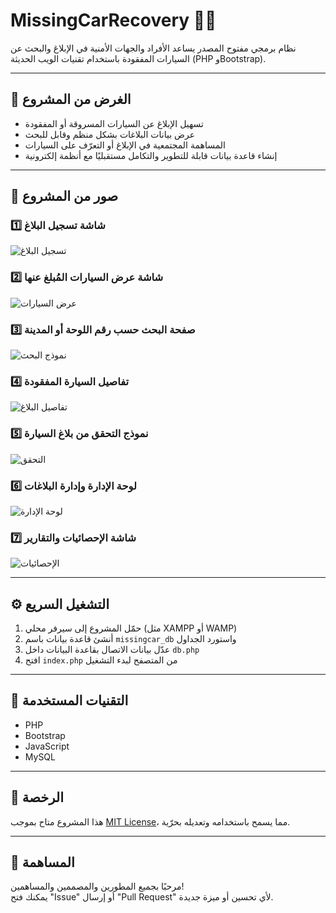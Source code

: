 # MissingCarRecovery 🚗🔎

نظام برمجي مفتوح المصدر يساعد الأفراد والجهات الأمنية في الإبلاغ والبحث عن السيارات المفقودة باستخدام تقنيات الويب الحديثة (PHP وBootstrap).

---

## 🎯 الغرض من المشروع

- تسهيل الإبلاغ عن السيارات المسروقة أو المفقودة
- عرض بيانات البلاغات بشكل منظم وقابل للبحث
- المساهمة المجتمعية في الإبلاغ أو التعرّف على السيارات
- إنشاء قاعدة بيانات قابلة للتطوير والتكامل مستقبليًا مع أنظمة إلكترونية

---

## 📸 صور من المشروع

### 1️⃣ شاشة تسجيل البلاغ
![تسجيل البلاغ](screenshots/1.png)

### 2️⃣ شاشة عرض السيارات المُبلغ عنها
![عرض السيارات](screenshots/2.png)

### 3️⃣ صفحة البحث حسب رقم اللوحة أو المدينة
![نموذج البحث](screenshots/3.png)

### 4️⃣ تفاصيل السيارة المفقودة
![تفاصيل البلاغ](screenshots/4.png)

### 5️⃣ نموذج التحقق من بلاغ السيارة
![التحقق](screenshots/5.png)

### 6️⃣ لوحة الإدارة وإدارة البلاغات
![لوحة الإدارة](screenshots/6.png)

### 7️⃣ شاشة الإحصائيات والتقارير
![الإحصائيات](screenshots/7.png)

---

## ⚙️ التشغيل السريع

1. حمّل المشروع إلى سيرفر محلي (مثل XAMPP أو WAMP)
2. أنشئ قاعدة بيانات باسم `missingcar_db` واستورد الجداول
3. عدّل بيانات الاتصال بقاعدة البيانات داخل `db.php`
4. افتح `index.php` من المتصفح لبدء التشغيل

---

## 🔧 التقنيات المستخدمة

- PHP
- Bootstrap
- JavaScript
- MySQL

---

## 📜 الرخصة

هذا المشروع متاح بموجب [MIT License](LICENSE)، مما يسمح باستخدامه وتعديله بحرّية.

---

## 🤝 المساهمة

مرحبًا بجميع المطورين والمصممين والمساهمين!  
يمكنك فتح "Issue" أو إرسال "Pull Request" لأي تحسين أو ميزة جديدة.

